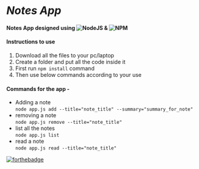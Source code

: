 # _Notes App_  

#### Notes App designed using 	![NodeJS](https://img.shields.io/badge/node.js-6DA55F?style=for-the-badge&logo=node.js&logoColor=white) & ![NPM](https://img.shields.io/badge/NPM-%23000000.svg?style=for-the-badge&logo=npm&logoColor=white)  
#### Instructions to use
1. Download all the files to your pc/laptop
2. Create a folder and put all the code inside it
3. First run `npm install` command
4. Then use below commands according to your use
#### Commands for the app -
- Adding a note  
        `node app.js add --title="note_title" --summary="summary_for_note"`
- removing a note  
        `node app.js remove --title="note_title"`
- list all the notes  
        `node app.js list`
- read a note  
        `node app.js read --title="note_title"`

[![forthebadge](https://forthebadge.com/images/badges/built-with-love.svg)](https://forthebadge.com)
